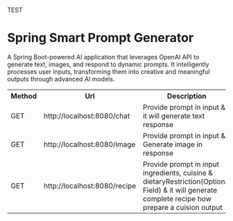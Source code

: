 TEST

# Spring Smart Prompt Generator
A Spring Boot-powered AI application that leverages OpenAI API to generate text, images, and respond to dynamic prompts. It intelligently processes user inputs, 
transforming them into creative and meaningful outputs through advanced AI models.



<table style="width:100%">
  <tr>
      <th>Method</th>
      <th>Url</th>
      <th>Description</th>
  </tr>
  <tr>
      <td>GET</td>
      <td>http://localhost:8080/chat</td>
      <td>Provide prompt in input & it will generate text response</td>
  <tr>
  <tr>
      <td>GET</td>
      <td>http://localhost:8080/image</td>
      <td>Provide prompt in input & Generate image in response</td>
  <tr>
  <tr>
      <td>GET</td>
      <td>http://localhost:8080/recipe</td>
      <td>Provide prompt in input ingredients, cuisine & dietaryRestriction(Optional Field) & it will generate complete recipe how prepare a cuision output</td>
  <tr>
  
  
</table>

